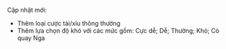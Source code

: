 Cập nhật mới:
- Thêm loại cược tài/xỉu thông thường
- Thêm lựa chọn độ khó với các mức gồm: Cực dễ; Dễ; Thường; Khó; Cò quay Nga
